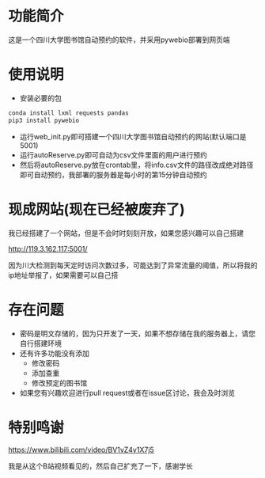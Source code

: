 

# 功能简介

这是一个四川大学图书馆自动预约的软件，并采用pywebio部署到网页端

# 使用说明

* 安装必要的包
```bash
conda install lxml requests pandas
pip3 install pywebio
```
* 运行web_init.py即可搭建一个四川大学图书馆自动预约的网站(默认端口是5001)
* 运行autoReserve.py即可自动为csv文件里面的用户进行预约
* 然后将autoReserve.py放在crontab里，将info.csv文件的路径改成绝对路径即可自动预约，我部署的服务器是每小时的第15分钟自动预约

# 现成网站(现在已经被废弃了)

我已经搭建了一个网站，但是不会时时刻刻开放，如果您感兴趣可以自己搭建

http://119.3.162.117:5001/

因为川大检测到每天定时访问次数过多，可能达到了异常流量的阈值，所以将我的ip地址举报了，如果需要可以自己搭

# 存在问题

* 密码是明文存储的，因为只开发了一天，如果不想存储在我的服务器上，请您自行搭建环境
* 还有许多功能没有添加
  * 修改密码
  * 添加查重
  * 修改预定的图书馆
* 如果您有兴趣欢迎进行pull request或者在issue区讨论，我会及时浏览
# 特别鸣谢
https://www.bilibili.com/video/BV1vZ4y1X7j5

我是从这个B站视频看见的，然后自己扩充了一下，感谢学长

